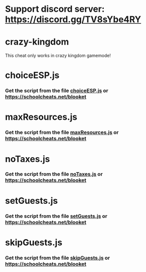 # Support discord server: https://discord.gg/TV8sYbe4RY

# crazy-kingdom

This cheat only works in crazy kingdom gamemode!

# choiceESP.js

### Get the script from the file [choiceESP.js](https://raw.githubusercontent.com/glixxzzy/blooket-hack/main/crazy-kingdom/choiceESP.js) or https://schoolcheats.net/blooket

# maxResources.js

### Get the script from the file [maxResources.js](https://raw.githubusercontent.com/glixxzzy/blooket-hack/main/crazy-kingdom/maxResources.js) or https://schoolcheats.net/blooket

# noTaxes.js

### Get the script from the file [noTaxes.js](https://raw.githubusercontent.com/glixxzzy/blooket-hack/main/crazy-kingdom/noTaxes.js) or https://schoolcheats.net/blooket

# setGuests.js

### Get the script from the file [setGuests.js](https://raw.githubusercontent.com/glixxzzy/blooket-hack/main/crazy-kingdom/setGuests.js) or https://schoolcheats.net/blooket

# skipGuests.js

### Get the script from the file [skipGuests.js](https://raw.githubusercontent.com/glixxzzy/blooket-hack/main/crazy-kingdom/skipGuests.js) or https://schoolcheats.net/blooket
